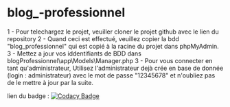 # blog_-professionnel

1 - Pour telechargez le projet, veuiller cloner le projet github avec le lien du repository
2 - Quand ceci est effectué, veuillez copier la bdd "blog_professionnel" qui est copié à la racine du projet dans phpMyAdmin.
3 - Mettez a jour vos iddentifiants de BDD dans blogProfessionnel\app\Models\Manager.php
3 - Pour vous connecter en tant qu'administrateur, Utilisez l'administrateur dejà crée en base de donnée (login : administrateur) avec le mot de passe "12345678" et n'oubliez pas de le mettre à jour par la suite.

lien du badge : [![Codacy Badge](https://app.codacy.com/project/badge/Grade/ecad65cde9164393a2a3b646107ac7f9)](https://www.codacy.com/gh/Djiek/blog_-professionnel/dashboard?utm_source=github.com&amp;utm_medium=referral&amp;utm_content=Djiek/blog_-professionnel&amp;utm_campaign=Badge_Grade)
